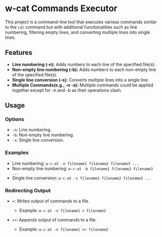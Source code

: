 # w-cat Commands Executor

This project is a command-line tool that executes various commands similar to the `cat` command but with additional functionalities such as line numbering, filtering empty lines, and converting multiple lines into single lines.

## Features

- **Line numbering (-n):** Adds numbers to each line of the specified file(s).
- **Non-empty line numbering (-b):** Adds numbers to each non-empty line of the specified file(s).
- **Single line conversion (-s):** Converts multiple lines into a single line.
- **Multiple Commands(e.g., -n -s):** Multiple commands could be applied together except for -n and -b as their operations clash.

## Usage


### Options

- `-n`: Line numbering.
- `-b`: Non-empty line numbering.
- `-s`: Single line conversion.

### Examples

- Line numbering: `w-c-at -n filename1 filename2 filename3 ...`
- Non-empty line numbering: `w-c-at -b filename1 filename2 filename3 ...`
- Single line conversion: `w-c-at -s filename1 filename2 filename3 ...`

### Redirecting Output

- `>`: Writes output of commands to a file.
  - Example: `w-c-at -n filename1 > filename2`

- `>>`: Appends output of commands to a file.
  - Example: `w-c-at -n filename1 >> filename2`

